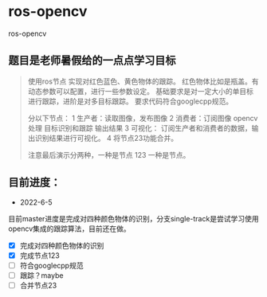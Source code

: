 # ros-opencv
ros-opencv

## 题目是老师暑假给的一点点学习目标

>使用ros节点 实现对红色蓝色、黄色物体的跟踪。 红色物体比如是瓶盖。有动态参数可以配置，进行一些参数设定。
>基础要求是对一定大小的单目标进行跟踪，进阶是对多目标跟踪。
>要求代码符合googlecpp规范。
>
>分以下节点：
>1 生产者：读取图像，发布图像
>2 消费者：订阅图像 opencv处理 目标识别和跟踪 输出结果
>3 可视化： 订阅生产者和消费者的数据，输出识别结果进行可视化。
>4 将节点23功能合并。
>
>注意最后演示分两种，一种是节点 123 一种是节点。

## 目前进度：

- 2022-6-5 

目前master进度是完成对四种颜色物体的识别，分支single-track是尝试学习使用opencv集成的跟踪算法，目前还在做。

- [x] 完成对四种颜色物体的识别
- [x] 完成节点123
- [ ] 符合googlecpp规范
- [ ] 跟踪？maybe
- [ ] 合并节点23

